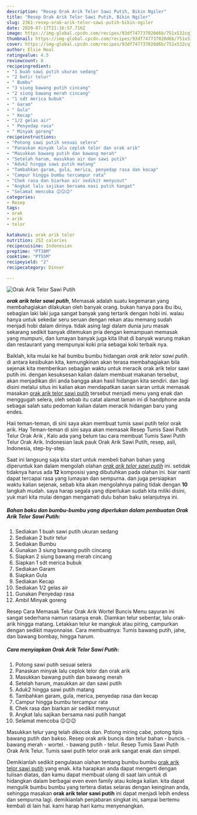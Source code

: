 ```yaml
---
description: "Resep Orak Arik Telor Sawi Putih, Bikin Ngiler"
title: "Resep Orak Arik Telor Sawi Putih, Bikin Ngiler"
slug: 2361-resep-orak-arik-telor-sawi-putih-bikin-ngiler
date: 2020-07-17T21:16:57.716Z
image: https://img-global.cpcdn.com/recipes/93df747737020d6b/751x532cq70/orak-arik-telor-sawi-putih-foto-resep-utama.jpg
thumbnail: https://img-global.cpcdn.com/recipes/93df747737020d6b/751x532cq70/orak-arik-telor-sawi-putih-foto-resep-utama.jpg
cover: https://img-global.cpcdn.com/recipes/93df747737020d6b/751x532cq70/orak-arik-telor-sawi-putih-foto-resep-utama.jpg
author: Elsie Neal
ratingvalue: 4.5
reviewcount: 8
recipeingredient:
- "1 buah sawi putih ukuran sedang"
- "2 butir telur"
- " Bumbu"
- "3 siung bawang putih cincang"
- "2 siung bawang merah cincang"
- "1 sdt merica bubuk"
- " Garam"
- " Gula"
- " Kecap"
- "1/2 gelas air"
- " Penyedap rasa"
- " Minyak goreng"
recipeinstructions:
- "Potong sawi putih sesuai selera"
- "Panaskan minyak lalu ceplok telor dan orak arik"
- "Masukkan bawang putih dan bawang merah"
- "Setelah harum, masukkan air dan sawi putih"
- "Aduk2 hingga sawi putih matang"
- "Tambahkan garam, gula, merica, penyedap rasa dan kecap"
- "Campur hingga bumbu tercampur rata"
- "Chek rasa dan biarkan air sedikit menyusut"
- "Angkat lalu sajikan bersama nasi putih hangat"
- "Selamat mencoba 😉😉😉"
categories:
- Resep
tags:
- orak
- arik
- telor

katakunci: orak arik telor 
nutrition: 252 calories
recipecuisine: Indonesian
preptime: "PT38M"
cooktime: "PT55M"
recipeyield: "2"
recipecategory: Dinner

---
```



![Orak Arik Telor Sawi Putih](https://img-global.cpcdn.com/recipes/93df747737020d6b/751x532cq70/orak-arik-telor-sawi-putih-foto-resep-utama.jpg)

<b><i>orak arik telor sawi putih</i></b>, Memasak adalah suatu kegemaran yang membahagiakan dilakukan oleh banyak orang. bukan hanya para ibu ibu, sebagian laki laki juga sangat banyak yang tertarik dengan hobi ini. walau hanya untuk sekedar seru seruan dengan rekan atau memang sudah menjadi hobi dalam dirinya. tidak asing lagi dalam dunia juru masak sekarang sedikit banyak ditemukan pria dengan kemampuan memasak yang mumpuni, dan lumayan banyak juga kita lihat di banyak warung makan dan restaurant yang mempunyai koki pria sebagai koki terbaik nya.

Baiklah, kita mulai ke hal bumbu bumbu hidangan <i>orak arik telor sawi putih</i>. di antara kesibukan kita, kemungkinan akan terasa membahagiakan bila sejenak kita memberikan sebagian waktu untuk meracik orak arik telor sawi putih ini. dengan kesuksesan kalian dalam membuat makanan tersebut, akan menjadikan diri anda bangga akan hasil hidangan kita sendiri. dan lagi disini melalui situs ini kalian akan mendapatkan saran saran untuk memasak masakan <u>orak arik telor sawi putih</u> tersebut menjadi menu yang enak dan menggugah selera, oleh sebab itu catat alamat laman ini di handphone anda sebagai salah satu pedoman kalian dalam meracik hidangan baru yang endes.

Haii teman-teman, di sini saya akan membuat tumis sawi putih telor orak arik. Hay Teman-teman di sini saya akan memasak Resep Tumis Sawi Putih Telur Orak Arik , Kalo ada yang belum tau cara membuat Tumis Sawi Putih Telur Orak Arik. Indonesian lauk pauk Orak Arik Sawi Putih, resep, asli, Indonesia, step-by-step.


Saat ini langsung saja kita start untuk membeli bahan bahan yang diperuntuk kan dalam mengolah olahan <u><i>orak arik telor sawi putih</i></u> ini. setidak tidaknya harus ada <b>12</b> komposisi yang dibutuhkan pada olahan ini. biar nanti dapat tercapai rasa yang lumayan dan sempurna. dan juga persiapkan waktu kalian sejenak, sebab kita akan mengolahnya paling tidak dengan <b>10</b> langkah mudah. saya harap segala yang diperlukan sudah kita miliki disini, yuk mari kita mulai dengan mengamati dulu bahan baku selanjutnya ini.

<!--inarticleads1-->

##### Bahan baku dan bumbu-bumbu yang diperlukan dalam pembuatan Orak Arik Telor Sawi Putih:

1. Sediakan 1 buah sawi putih ukuran sedang
1. Sediakan 2 butir telur
1. Sediakan  Bumbu
1. Gunakan 3 siung bawang putih cincang
1. Siapkan 2 siung bawang merah cincang
1. Siapkan 1 sdt merica bubuk
1. Sediakan  Garam
1. Siapkan  Gula
1. Sediakan  Kecap
1. Sediakan 1/2 gelas air
1. Gunakan  Penyedap rasa
1. Ambil  Minyak goreng


Resep Cara Memasak Telur Orak Arik Wortel Buncis Menu sayuran ini sangat sederhana namun rasanya enak. Diamkan telur sebentar, lalu orak-arik hingga matang. Letakkan telur ke mangkuk atau piring, campurkan dengan sedikit mayonnaise. Cara membuatnya: Tumis bawang putih, jahe, dan bawang bombay, hingga harum. 

<!--inarticleads2-->

##### Cara menyiapkan Orak Arik Telor Sawi Putih:

1. Potong sawi putih sesuai selera
1. Panaskan minyak lalu ceplok telor dan orak arik
1. Masukkan bawang putih dan bawang merah
1. Setelah harum, masukkan air dan sawi putih
1. Aduk2 hingga sawi putih matang
1. Tambahkan garam, gula, merica, penyedap rasa dan kecap
1. Campur hingga bumbu tercampur rata
1. Chek rasa dan biarkan air sedikit menyusut
1. Angkat lalu sajikan bersama nasi putih hangat
1. Selamat mencoba 😉😉😉


Masukkan telur yang telah dikocok dan. Potong miring cabe, potong tipis bawang putih dan bakso. Resep orak arik buncis dan telur bahan - buncis. - bawang merah - wortel. - bawang putih - telur. Resep Tumis Sawi Putih Orak Arik Telur. Tumis sawi putih telor orak arik sangat enak dan simpel. 

Demikianlah sedikit pengulasan olahan tentang bumbu bumbu <u>orak arik telor sawi putih</u> yang enak. kita harapkan anda dapat mengerti dengan tulisan diatas, dan kamu dapat membuat ulang di saat lain untuk di hidangkan dalam berbagai even even family atau kolega kalian. kita dapat mengulik bumbu bumbu yang tertera diatas selaras dengan keinginan anda, sehingga masakan <b>orak arik telor sawi putih</b> ini dapat menjadi lebih endess dan sempurna lagi. demikianlah penjabaran singkat ini, sampai bertemu kembali di lain hal. kami harap hari kamu menyenangkan.
